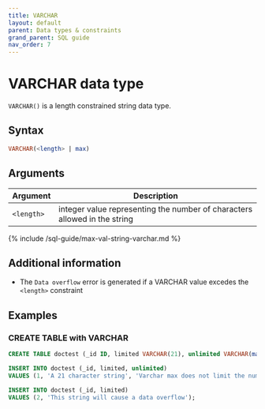 ```yaml
---
title: VARCHAR
layout: default
parent: Data types & constraints
grand_parent: SQL guide
nav_order: 7
---
```


# VARCHAR data type

`VARCHAR()` is a length constrained string data type.

## Syntax

```sql
VARCHAR(<length> | max)
```

## Arguments

| Argument | Description |
|---|---|
| `<length>` | integer value representing the number of characters allowed in the string |
{% include /sql-guide/max-val-string-varchar.md %}




## Additional information

* The `Data overflow` error is generated if a VARCHAR value excedes the `<length>` constraint

## Examples

### CREATE TABLE with VARCHAR

```sql
CREATE TABLE doctest (_id ID, limited VARCHAR(21), unlimited VARCHAR(max));

INSERT INTO doctest (_id, limited, unlimited)
VALUES (1, 'A 21 character string', 'Varchar max does not limit the number of characters allowed.');
```

```sql
INSERT INTO doctest (_id, limited)
VALUES (2, 'This string will cause a data overflow');
```
